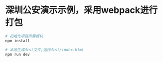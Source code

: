 # 深圳公安演示示例，采用webpack进行打包

``` bash
# 初始化项目所需模块
npm install

# 本地生成dist文件,运行dist/index.html
npm run dev
```
